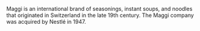 Maggi is an international brand of seasonings, instant soups, and noodles that originated in Switzerland in the late 19th century. The Maggi company was acquired by Nestlé in 1947.